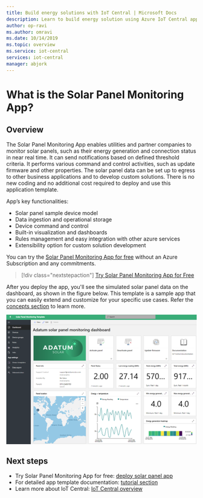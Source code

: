 ```yaml
---
title: Build energy solutions with IoT Central | Microsoft Docs
description: Learn to build energy solution using Azure IoT Central application templates.
author: op-ravi
ms.author: omravi
ms.date: 10/14/2019
ms.topic: overview
ms.service: iot-central
services: iot-central
manager: abjork
---
```



# What is the Solar Panel Monitoring App?

## Overview 
The Solar Panel Monitoring App enables utilities and partner companies to monitor solar panels, such as their energy generation and connection status in near real time. It can send notifications based on defined threshold criteria. It performs various command and control activities, such as update firmware and other properties. The solar panel data can be set up to egress to other business applications and to develop custom solutions. There is no new coding and no additional cost required to deploy and use this application template. 

App’s key functionalities: 

* Solar panel sample device model 
* Data ingestion and operational storage 
* Device command and control 
* Built-in visualization and dashboards
* Rules management and easy integration with other azure services
* Extensibility option for custom solution development

You can try the [Solar Panel Monitoring App for free](tba) without an Azure Subscription and any commitments.

> [!div class="nextstepaction"]
> [Try Solar Panel Monitoring App for Free](tba)

After you deploy the app, you'll see the simulated solar panel data on the dashboard, as shown in the figure below. This template is a sample app that you can easily extend and customize for your specific use cases. Refer the [concepts section](tba) to learn more.

![Solar Panel App Dashboard](media/overview-iot-central-solar-panel/solar-panel-app-dashboard.png)

## Next steps
* Try Solar Panel Monitoring App for free: [deploy solar panel app](https://apps.azureiotcentral-ppe.com/build/new/solar-power-monitoring)
* For detailed app template documentation: [tutorial section](tba)
* Learn more about IoT Central: [IoT Central overview](https://docs.microsoft.com/en-us/azure/iot-central/overview-iot-central)
